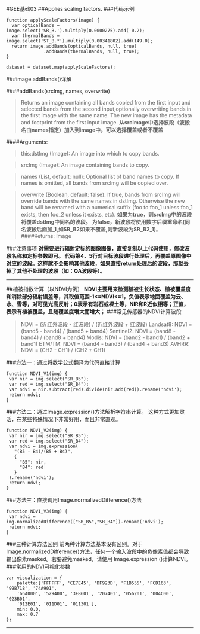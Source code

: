 #GEE基础03
##Applies scaling factors.
###代码示例
```javascript{.line-numbers}
function applyScaleFactors(image) {
  var opticalBands = image.select('SR_B.').multiply(0.0000275).add(-0.2);
  var thermalBands = image.select('ST_B.*').multiply(0.00341802).add(149.0);
  return image.addBands(opticalBands, null, true)
              .addBands(thermalBands, null, true);
}

dataset = dataset.map(applyScaleFactors);
```

###image.addBands()详解

####addBands(srcImg, names, overwrite)
>Returns an image containing all bands copied from the first input and selected bands from the second input,optionally overwriting bands in the first image with the same name. 
The new image has the metadata and footprint from the first input image.
**从srcImage中选择波段（波段名由names指定）加入到image中，可以选择覆盖或者不覆盖**

####Arguments:
>this:dstImg (Image):
An image into which to copy bands.

>srcImg (Image):
An image containing bands to copy.

>names (List, default: null):
Optional list of band names to copy. If names is omitted, all bands from srcImg will be copied over.


>overwrite (Boolean, default: false):
If true, bands from srcImg will override bands with the same names in dstImg. Otherwise the new band will be renamed with a numerical suffix (foo to foo_1 unless foo_1 exists, then foo_2 unless it exists, etc).
**如果为true，则srcImg中的波段将覆盖dstImg中同名的波段。
为false，新波段将使用数字后缀重命名(同名波段后面加_1,如SR_B2如果不覆盖,则新波段为SR_B2_1)**。
####Returns: Image

###注意事项
**对需要进行辐射定标的图像图像，直接复制以上代码使用，修改波段名称和定标参数即可。
代码第4、5行对目标波段进行处理后，再覆盖原图像中对应的波段。这样就不会影响其他波段，如果直接return处理后的波段，那就丢掉了其他不处理的波段（如：QA波段等）。**

***
##植被指数计算（以NDVI为例）
**NDVI主要用来检测植被生长状态、植被覆盖度和消除部分辐射误差等，其取值范围-1<=NDVI<=1，负值表示地面覆盖为云、水、雪等，对可见光高反射；0表示有岩石或裸土等，NIR和R近似相等；正值，表示有植被覆盖，且随覆盖度增大而增大；**
###常见传感器的NDVI计算波段
>NDVI = (近红外波段 - 红波段) / (近红外波段 + 红波段)
Landsat8: NDVI = (band5 - band4) / (band5 + band4)
Sentinel2: NDVI = (band8 - band4) / (band8 + band4)
Modis: NDVI = (band2 - band1) / (band2 + band1)
ETM/TM: NDVI = (band4 - band3) / (band4 + band3)
>AVHRR: NDVI = (CH2 - CH1) / (CH2 + CH1)

###方法一：通过将数学公式翻译为代码直接计算
```javascript{.line-numbers}
function NDVI_V1(img) {
 var nir = img.select("SR_B5");
 var red = img.select("SR_B4");
 var ndvi = nir.subtract(red).divide(nir.add(red)).rename('ndvi');
 return ndvi;
}
```
###方法二：通过Image.expression()方法解析字符串计算。
这种方式更加灵活，在某些特殊情况下非常好用，而且非常直观。
```javascript{.line-numbers}
function NDVI_V2(img) {
 var nir = img.select("SR_B5");
 var red = img.select("SR_B4");
 var ndvi = img.expression(
   "(B5 - B4)/(B5 + B4)",
   {
     "B5": nir,
     "B4": red
   }
 ).rename('ndvi');
 return ndvi;
}
```
###方法三：直接调用Image.normalizedDifference()方法
```javascript{.line-numbers}
function NDVI_V3(img) {
 var ndvi = img.normalizedDifference(["SR_B5","SR_B4"]).rename('ndvi');
 return ndvi;
}
```
###三种计算方法区别
前两种计算方法基本没有区别。对于Image.normalizedDifference()方法，任何一个输入波段中的负像素值都会导致输出像素masked。若要避免masked，请使用 Image.expression ()计算NDVI。
###常用的NDVI可视化参数
```javascript{.line-numbers}
var visualization = {
    palette:['FFFFFF', 'CE7E45', 'DF923D', 'F1B555', 'FCD163', '99B718', '74A901',
    '66A000', '529400', '3E8601', '207401', '056201', '004C00', '023B01',
    '012E01', '011D01', '011301'],
    min: 0.0,
    max: 0.7
};
```
***